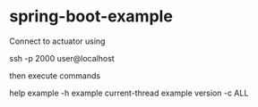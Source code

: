 # spring-boot-example


Connect to actuator using 

ssh -p 2000 user@localhost

then execute commands

help
example -h
example current-thread
example version -c ALL